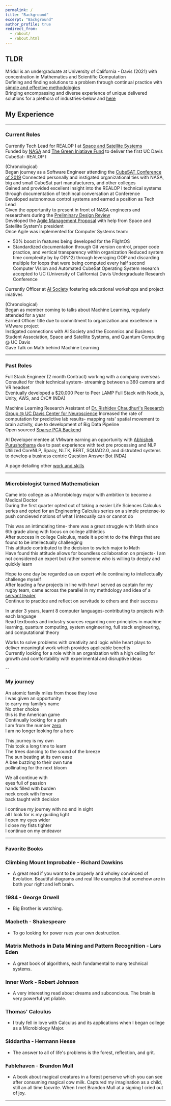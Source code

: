 ```yaml
---
permalink: /
title: "Background"
excerpt: "Background"
author_profile: true
redirect_from: 
  - /about/
  - /about.html
---
```

## TLDR

Mridul is an undergraduate at University of California - Davis (2021) with concentration in Mathematics and Scientific Computation          
Defining and finding solutions to a problem through continual practice with [simple and effective methodologies](https://mertall.github.io/mertall//cv/#skills)    
Bringing encompassing and diverse experience of unique delivered solutions for a plethora of industries-below and [here](https://mertall.github.io/mertall//cv/#research)     

## My Experience

--- 
### Current Roles

Currently Tech Lead for REALOP I at [Space and Satellite Systems](https://www.ucdspaceandsatellitesystems.com/)     
Funded by [NASA](https://www.nasa.gov/content/about-cubesat-launch-initiative) and [The Green Iniatiave Fund](https://tgif.ucdavis.edu/) to deliver the first UC Davis CubeSat- REALOP I                      

(Chronological)      
Began journey as a Software Engineer attending the [CubeSAT Conference of 2019](https://www.linkedin.com/in/m161803398875s/detail/overlay-view/urn:li:fsd_profileTreasuryMedia:(ACoAACPUQp8BFbg_2SYAMZP5IzlGJQriLrFAYAM,1589568728711)/)     
Connected personally and instigated organizational ties with NASA, big and small CubeSat part manufacturers, and other colleges      
Gained and provided excellent insight into the REALOP I technical systems through documentation of techincal conversation at Conference                   
Developed autonomous control systems and earned a position as Tech Lead        
Given the opportunity to present in front of NASA engineers and researchers during the [Preliminary Design Review](https://docs.google.com/presentation/d/1vQKaiEhmzjhkJINsw5upEErIL7w0eli49ZhPyFmvKlU/edit?usp=sharing)             
Developed the [Agile Management Proposal](https://docs.google.com/document/d/1HTuV9DAut5XUEbByYMVwbrtg67TxJGHilfT-uTqb6LQ/edit?usp=sharing) with help from Space and Satellite System's president     
Once Agile was implemented for Computer Systems team:
* 50% boost in features being developed for the FlightOS 
* Standardized documentation through Git version control, proper code practice, and vertical transparency within organization
Reduced system time complexity by by O(N^2) through leveraging OOP and discarding multiple for loops that were being computed every half second              
Computer Vision and Automated CubeSat Operating System research accepted to UC (University of California) Davis Undergraduate Research Conference         

Currently Officer at [AI Society](http://aisocietydavis.com/) fostering educational workshops and project iniatives      

(Chronological)      
Began as member coming to talks about Machine Learning, regularly attended for a year       
Earned Officer title due to commitment to organization and excellence in VMware project         
Instigated connections with AI Society and the Econmics and Business Student Association, Space and Satellite Systems, and Quantum Computing @ UC Davis      
Gave Talk on Math behind Machine Learning         

---
### Past Roles

Full Stack Engineer (2 month Contract) working with a company overseas     
Consulted for their technical system- streaming between a 360 camera and VR headset     
Eventually developed a $20,000 Peer to Peer LAMP Full Stack with Node.js, Unity, AWS, and C/C# (NDA)             

Machine Learning Research Assistant of [Dr. Rishidev Chaudhuri's Research Group @ UC Davis Center for Neuroscience](https://chaudhurilab.faculty.ucdavis.edu/people/)      Increased the rate of computation for predictive lab results- mapping rats' spatial movement to brain activity, due to development of Big Data Pipeline      
Open sourced [Sparse PCA Backend](https://github.com/mridulsar/PCA)       
    
AI Developer mentee at VMware earning an opportunity with [Abhishek Purushothama](https://www.linkedin.com/in/abhishekpurushothama/) due to past experience with text pre processing and NLP     
Utilized CoreNLP, Spacy, NLTK, BERT, SQUAD2.0, and distrubted systems to develop a business centric Question Answer Bot (NDA)         

A page detailing other [work and skills](https://mertall.github.io/mertall//cv/)         

---
### Microbiologist turned Mathematician

Came into college as a Microbiology major with ambition to become a Medical Doctor           
During the first quarter opted out of taking a easier Life Sciences Calculus series and opted for an Engineering Calculus series on a simple pretense-to push concieved notions of what I intecually can or cannot do         

This was an intimdating time- there was a great struggle with Math since 6th grade along with focus on college althletics           
After success in college Calculus, made it a point to do the things that are found to be intellectually challenging         
This attitude contributed to the decision to switch major to Math       
Have found this attitude allows for boundless collaboration on projects- I am not considered an expert but rather someone who is willing to deeply and quickly learn                

Hope to one day be regarded as an expert while continuing to intellectually challenge myself     
After leading a few projects in line with how I served as captain for my rugby team, came across the parallel in my methdology and idea of a [servant leader](https://www.forbes.com/sites/forbescoachescouncil/2020/03/11/traditional-leadership-vs-servant-leadership/?sh=625ff0d4451e)       
Continue to practice and reflect on servitude to others and their success        

In under 3 years, learnt 8 computer languages-contributing to projects with each language    
Read textbooks and industry sources regarding core principles in machine learning, quantum computing, system engineering, full stack engineering, and computational theory         
   
Works to solve problems with creativity and logic while heart plays to deliver meaningful work which provides applicable benefits    
Currently looking for a role within an organization with a high ceiling for growth and comfortability with experimental and disruptive ideas        


--
### My journey    
An atomic family miles from those they love    
I was given an opportunity     
to carry my family’s name     
No other choice     
this is the American game     
Continually looking for a path   
I am from the number [zero](https://www.google.com/search?client=firefox-b-1-d&ei=XQxAYPfABMP5-gSJ1bXQAw&q=+Brahmagupta+zero&oq=+Brahmagupta+zero&gs_lcp=Cgdnd3Mtd2l6EAMyBQguEJMCMgYIABAHEB4yBggAEAcQHjIICAAQBxAFEB4yBggAEAgQHjIGCAAQBxAeOgcIABCwAxBDOgcILhCwAxBDOgQIABBDOggIABCxAxCDAToHCAAQsQMQQzoFCAAQsQM6AggAOgcILhANEJMCUL9fWNqAAWCcigFoAnACeACAAfcDiAHACpIBCzAuMy4wLjEuMC4xmAEAoAEBoAECqgEHZ3dzLXdpesgBCsABAQ&sclient=gws-wiz&ved=0ahUKEwi345zllJXvAhXDvJ4KHYlqDToQ4dUDCAw&uact=5)    
I am no longer looking for a hero   

This journey is my own    
This took a long time to learn    
The trees dancing to the sound of the breeze    
The sun beating at its own ease   
A bee buzzing to their own tune    
pollinating for the next bloom    

We all continue with    
eyes full of passion    
hands filled with burden    
neck crook with fervor    
back taught with decision    

I continue my journey with no end in sight    
all I look for is my guiding light    
I open my eyes wider    
I close my fists tighter    
I continue on my endeavor   

---
### Favorite Books

### Climbing Mount Improbable - Richard Dawkins     

 * A great read if you want to be properly and wholey convinced of Evolution. Beautiful diagrams and real life examples that somehow are in both your right and left brain.     
 
### 1984 - George Orwell

 * Big Brother is watching. 
 
### Macbeth - Shakespeare

 * To go looking for power rues your own destruction.    
 
### Matrix Methods in Data Mining and Pattern Recognition - Lars Eden

 * A great book of algorithms, each fundamental to many technical systems.   
 
### Inner Work - Robert Johnson     

 * A very interesting read about dreams and subconcious. The brain is very powerful yet pliable.    
 
### Thomas' Calculus     

 * I truly fell in love with Calculus and its applications when I began college as a Microbiology Major.    
 
### Siddartha - Hermann Hesse    

 * The answer to all of life's problems is the forest, reflection, and grit.   
 
### Fablehaven - Brandon Mull     

 * A book about magical creatures in a forest perserve which you can see after consuming magical cow milk. Captured my imagination as a child, still an all time faovrite. When I met Brandon Mull at a signing I cried out of joy.  

---



